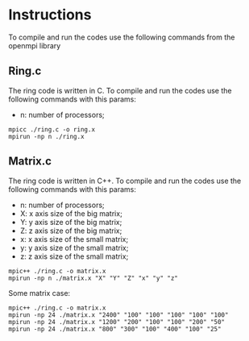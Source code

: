 # Instructions

To compile and run the codes use the following commands from the openmpi library

## Ring.c

The ring code is written in C. To compile and run the codes use the following commands with this params:
 - n: number of processors;

```
mpicc ./ring.c -o ring.x
mpirun -np n ./ring.x
```

## Matrix.c

The ring code is written in C++. To compile and run the codes use the following commands with this params:
 - n: number of processors;
 - X: x axis size of the big matrix;
 - Y: y axis size of the big matrix;
 - Z: z axis size of the big matrix;
 - x: x axis size of the small matrix;
 - y: y axis size of the small matrix;
 - z: z axis size of the small matrix;
```
mpic++ ./ring.c -o matrix.x
mpirun -np n ./matrix.x "X" "Y" "Z" "x" "y" "z"
```
Some matrix case:
```
mpic++ ./ring.c -o matrix.x
mpirun -np 24 ./matrix.x "2400" "100" "100" "100" "100" "100"
mpirun -np 24 ./matrix.x "1200" "200" "100" "100" "200" "50"
mpirun -np 24 ./matrix.x "800" "300" "100" "400" "100" "25"
```

